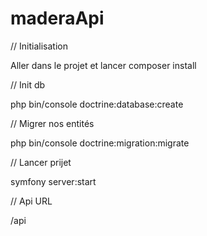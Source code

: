 # maderaApi

// Initialisation

Aller dans le projet et lancer composer install

// Init db

php bin/console doctrine:database:create

// Migrer nos entités

php bin/console doctrine:migration:migrate

// Lancer prijet 

symfony server:start

// Api URL 

/api


